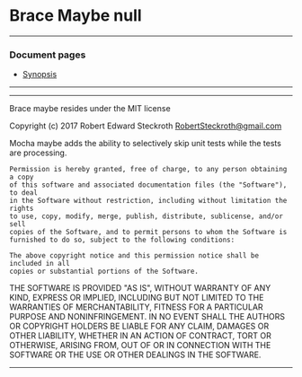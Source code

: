 # Brace Maybe null

----
### Document pages


* [Synopsis](https://github.com/restarian/brace_maybe/blob/master/doc/README.md)

----

------

Brace maybe resides under the MIT license

Copyright (c) 2017 Robert Edward Steckroth <RobertSteckroth@gmail.com>

Mocha maybe adds the ability to selectively skip unit tests while the tests are processing.

    Permission is hereby granted, free of charge, to any person obtaining a copy
    of this software and associated documentation files (the "Software"), to deal
    in the Software without restriction, including without limitation the rights
    to use, copy, modify, merge, publish, distribute, sublicense, and/or sell
    copies of the Software, and to permit persons to whom the Software is
    furnished to do so, subject to the following conditions:

    The above copyright notice and this permission notice shall be included in all
    copies or substantial portions of the Software.

THE SOFTWARE IS PROVIDED "AS IS", WITHOUT WARRANTY OF ANY KIND, EXPRESS OR
IMPLIED, INCLUDING BUT NOT LIMITED TO THE WARRANTIES OF MERCHANTABILITY,
FITNESS FOR A PARTICULAR PURPOSE AND NONINFRINGEMENT. IN NO EVENT SHALL THE
AUTHORS OR COPYRIGHT HOLDERS BE LIABLE FOR ANY CLAIM, DAMAGES OR OTHER
LIABILITY, WHETHER IN AN ACTION OF CONTRACT, TORT OR OTHERWISE, ARISING FROM,
OUT OF OR IN CONNECTION WITH THE SOFTWARE OR THE USE OR OTHER DEALINGS IN THE
SOFTWARE.

-----
